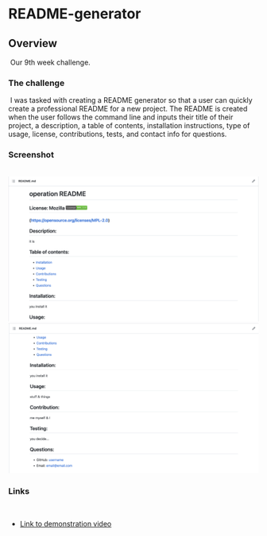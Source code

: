 # README-generator

## Overview

​
Our 9th week challenge.

### The challenge

​
I was tasked with creating a README generator so that a user can quickly create a professional README for a new project. The README is created when the user follows the command line and inputs their title of their project, a description, a table of contents, installation instructions, type of usage, license, contributions, tests, and contact info for questions.
​

### Screenshot

​
![This is a screenshot of the finished README](./Develop/sample%20video%20%26%20screenshots/Screen%20Shot%202022-09-29%20at%205.40.53%20PM.png)
​![This is a screenshot of the finished README](./Develop/sample%20video%20%26%20screenshots/Screen%20Shot%202022-09-29%20at%205.42.23%20PM.png)

### Links

​

- [Link to demonstration video](./Develop/sample%20video%20%26%20screenshots/Untitled_%20Sep%2029%2C%202022%205_17%20PM.mp4)
  ​
